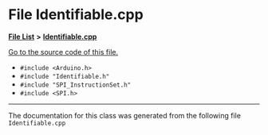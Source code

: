 
# File Identifiable.cpp


[**File List**](files.md) **>** [**Identifiable.cpp**](_identifiable_8cpp.md)

[Go to the source code of this file.](_identifiable_8cpp_source.md)



* `#include <Arduino.h>`
* `#include "Identifiable.h"`
* `#include "SPI_InstructionSet.h"`
* `#include <SPI.h>`
























------------------------------
The documentation for this class was generated from the following file `Identifiable.cpp`